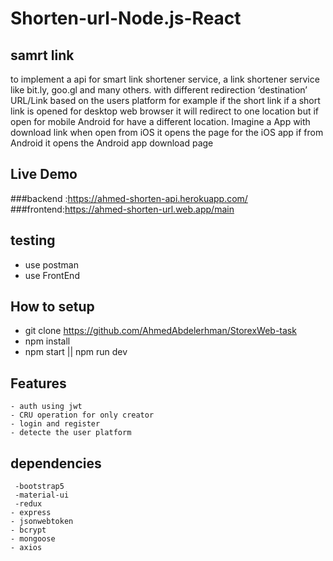 # Shorten-url-Node.js-React
## samrt link
 to implement a api for smart link shortener service, a link shortener service like bit.ly, goo.gl and many others. with different redirection ‘destination’ URL/Link based on the users platform for example if the short link if a short link is opened for desktop web browser it will redirect to one location but if open for mobile Android for have a different location.
Imagine a App with download link when open from iOS it opens the page for the iOS app if from Android it opens the Android app download page
## Live Demo
 ###backend :https://ahmed-shorten-api.herokuapp.com/
 ###frontend:https://ahmed-shorten-url.web.app/main
## testing
  - use postman
  - use FrontEnd

  ## How to setup
   - git clone https://github.com/AhmedAbdelerhman/StorexWeb-task
   - npm install
   - npm start || npm run dev

   ## Features
    - auth using jwt
    - CRU operation for only creator
    - login and register
    - detecte the user platform
  ## dependencies 
     -bootstrap5
     -material-ui
     -redux
    - express
    - jsonwebtoken
    - bcrypt
    - mongoose
    - axios


